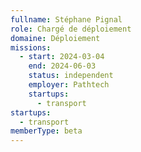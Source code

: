 ```yaml
---
fullname: Stéphane Pignal
role: Chargé de déploiement
domaine: Déploiement
missions:
  - start: 2024-03-04
    end: 2024-06-03
    status: independent
    employer: Pathtech
    startups:
      - transport
startups:
  - transport
memberType: beta
---
```

